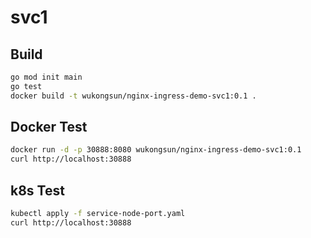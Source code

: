 # svc1

## Build
```bash
go mod init main
go test
docker build -t wukongsun/nginx-ingress-demo-svc1:0.1 .
```

## Docker Test
```bash
docker run -d -p 30888:8080 wukongsun/nginx-ingress-demo-svc1:0.1
curl http://localhost:30888
```

## k8s Test
```bash
kubectl apply -f service-node-port.yaml
curl http://localhost:30888
```